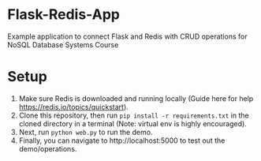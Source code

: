 # Flask-Redis-App
Example application to connect Flask and Redis with CRUD operations for NoSQL Database Systems Course

# Setup
1. Make sure Redis is downloaded and running locally (Guide here for help https://redis.io/topics/quickstart).
2. Clone this repository, then run `pip install -r requirements.txt` in the cloned directory in a terminal (Note: virtual env is highly encouraged).
3. Next, run `python web.py` to run the demo.
4. Finally, you can navigate to http://localhost:5000 to test out the demo/operations.